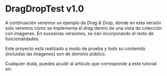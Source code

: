 #  DragDropTest v1.0

A continuación veremos un ejemplo de *Drag & Drop*, donde en esta versión solo veremos cómo se implementa el *drag* dentro de una vista de colección con imágenes. En sucesivas versiones, se irán incorporando el resto de funcionalidades.

Este proyecto está realizado a modo de prueba y todo su contenido (incluidas las imágenes) son de dominio público.

Cualquier duda, puedes acudir al artículo que corresponde a este tutorial en:


